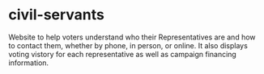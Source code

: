 # civil-servants
Website to help voters understand who their Representatives are and how to contact them, whether by phone, in person, or online. It also displays voting vistory for each representative as well as campaign financing information.
